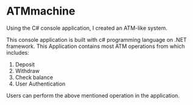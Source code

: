 # ATMmachine
Using the C# console application, I created an ATM-like system.

This console application is built with c# programming language on .NET framework.
This Application contains most ATM operations from which includes: 
1) Deposit
2) Withdraw
3) Check balance
4) User Authentication

Users can perform the above mentioned operation in the application.




